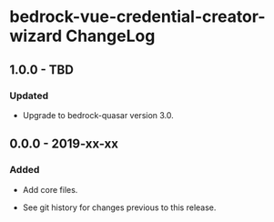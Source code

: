 # bedrock-vue-credential-creator-wizard ChangeLog

## 1.0.0 - TBD

### Updated
- Upgrade to bedrock-quasar version 3.0.

## 0.0.0 - 2019-xx-xx

### Added
- Add core files.

- See git history for changes previous to this release.
